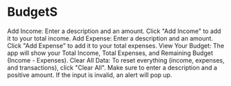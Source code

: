 # BudgetS
Add Income:
Enter a description and an amount.
Click "Add Income" to add it to your total income.
Add Expense:
Enter a description and an amount.
Click "Add Expense" to add it to your total expenses.
View Your Budget:
The app will show your Total Income, Total Expenses, and Remaining Budget (Income - Expenses).
Clear All Data:
To reset everything (income, expenses, and transactions), click "Clear All".
Make sure to enter a description and a positive amount.
If the input is invalid, an alert will pop up.
